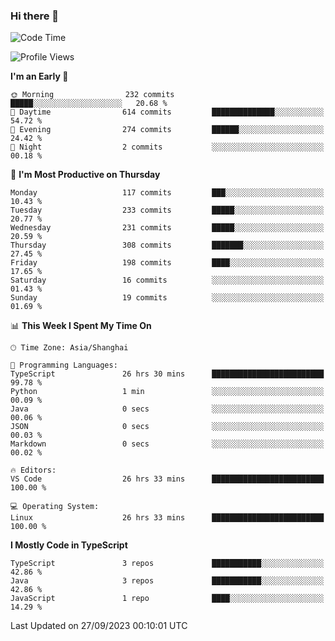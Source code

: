 ### Hi there 👋

<!--
**waynelwz/waynelwz** is a ✨ _special_ ✨ repository because its `README.md` (this file) appears on your GitHub profile.

Here are some ideas to get you started:

- 🔭 I’m currently working on ...
- 🌱 I’m currently learning ...
- 👯 I’m looking to collaborate on ...
- 🤔 I’m looking for help with ...
- 💬 Ask me about ...
- 📫 How to reach me: ...
- 😄 Pronouns: ...
- ⚡ Fun fact: ...
-->

<!--START_SECTION:waka-->
![Code Time](http://img.shields.io/badge/Code%20Time-1%2C958%20hrs%2048%20mins-blue)

![Profile Views](http://img.shields.io/badge/Profile%20Views-0-blue)

**I'm an Early 🐤** 

```text
🌞 Morning                232 commits         █████░░░░░░░░░░░░░░░░░░░░   20.68 % 
🌆 Daytime                614 commits         ██████████████░░░░░░░░░░░   54.72 % 
🌃 Evening                274 commits         ██████░░░░░░░░░░░░░░░░░░░   24.42 % 
🌙 Night                  2 commits           ░░░░░░░░░░░░░░░░░░░░░░░░░   00.18 % 
```
📅 **I'm Most Productive on Thursday** 

```text
Monday                   117 commits         ███░░░░░░░░░░░░░░░░░░░░░░   10.43 % 
Tuesday                  233 commits         █████░░░░░░░░░░░░░░░░░░░░   20.77 % 
Wednesday                231 commits         █████░░░░░░░░░░░░░░░░░░░░   20.59 % 
Thursday                 308 commits         ███████░░░░░░░░░░░░░░░░░░   27.45 % 
Friday                   198 commits         ████░░░░░░░░░░░░░░░░░░░░░   17.65 % 
Saturday                 16 commits          ░░░░░░░░░░░░░░░░░░░░░░░░░   01.43 % 
Sunday                   19 commits          ░░░░░░░░░░░░░░░░░░░░░░░░░   01.69 % 
```


📊 **This Week I Spent My Time On** 

```text
🕑︎ Time Zone: Asia/Shanghai

💬 Programming Languages: 
TypeScript               26 hrs 30 mins      █████████████████████████   99.78 % 
Python                   1 min               ░░░░░░░░░░░░░░░░░░░░░░░░░   00.09 % 
Java                     0 secs              ░░░░░░░░░░░░░░░░░░░░░░░░░   00.06 % 
JSON                     0 secs              ░░░░░░░░░░░░░░░░░░░░░░░░░   00.03 % 
Markdown                 0 secs              ░░░░░░░░░░░░░░░░░░░░░░░░░   00.02 % 

🔥 Editors: 
VS Code                  26 hrs 33 mins      █████████████████████████   100.00 % 

💻 Operating System: 
Linux                    26 hrs 33 mins      █████████████████████████   100.00 % 
```

**I Mostly Code in TypeScript** 

```text
TypeScript               3 repos             ███████████░░░░░░░░░░░░░░   42.86 % 
Java                     3 repos             ███████████░░░░░░░░░░░░░░   42.86 % 
JavaScript               1 repo              ████░░░░░░░░░░░░░░░░░░░░░   14.29 % 
```




 Last Updated on 27/09/2023 00:10:01 UTC
<!--END_SECTION:waka-->
